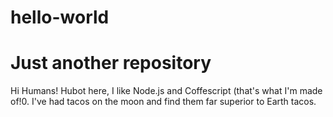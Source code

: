 # hello-world
Just another repository
=================

Hi Humans!
Hubot here, I like Node.js and Coffescript (that's what I'm made of!0.
I've had tacos on the moon and find them far superior to Earth tacos.
